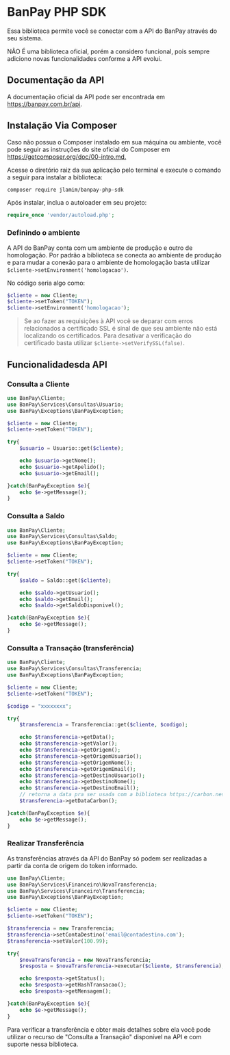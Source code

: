 # BanPay PHP SDK

Essa biblioteca permite você se conectar com a API do BanPay através do seu sistema.

NÃO É uma biblioteca oficial, porém a considero funcional, pois sempre adiciono novas funcionalidades conforme a API evolui.

## Documentação da API

A documentação oficial da API pode ser encontrada em <https://banpay.com.br/api>.

## Instalação Via Composer

Caso não possua o Composer instalado em sua máquina ou ambiente, você pode seguir as instruções do site oficial do Composer em <https://getcomposer.org/doc/00-intro.md.>

Acesse o diretório raiz da sua aplicação pelo terminal e execute o comando a seguir para instalar a biblioteca:

```sh
composer require jlamim/banpay-php-sdk
```

Após instalar, inclua o autoloader em seu projeto:

```php
require_once 'vendor/autoload.php';
```

### Definindo o ambiente

A API do BanPay conta com um ambiente de produção e outro de homologação. Por padrão a biblioteca se conecta ao ambiente de produção e para mudar a conexão para o ambiente de homologação basta utilizar `$cliente->setEnvironment('homologacao')`.

No código seria algo como:

```php
$cliente = new Cliente;
$cliente->setToken("TOKEN");
$cliente->setEnvironment('homologacao');
```

>Se ao fazer as requisições à API você se deparar com erros relacionados a certificado SSL é sinal de que seu ambiente não está localizando os certificados. Para desativar a verificação do certificado basta utilizar `$cliente->setVerifySSL(false)`.

## Funcionalidadesda API

### Consulta a Cliente ###

```php
use BanPay\Cliente;
use BanPay\Services\Consultas\Usuario;
use BanPay\Exceptions\BanPayException;

$cliente = new Cliente;
$cliente->setToken("TOKEN");

try{
    $usuario = Usuario::get($cliente);

    echo $usuario->getNome();
    echo $usuario->getApelido();
    echo $usuario->getEmail();

}catch(BanPayException $e){
    echo $e->getMessage();
}
```

### Consulta a Saldo ###

```php
use BanPay\Cliente;
use BanPay\Services\Consultas\Saldo;
use BanPay\Exceptions\BanPayException;

$cliente = new Cliente;
$cliente->setToken("TOKEN");

try{
    $saldo = Saldo::get($cliente);

    echo $saldo->getUsuario();
    echo $saldo->getEmail();
    echo $saldo->getSaldoDisponivel();

}catch(BanPayException $e){
    echo $e->getMessage();
}
```

### Consulta a Transação (transferência) ###

```php
use BanPay\Cliente;
use BanPay\Services\Consultas\Transferencia;
use BanPay\Exceptions\BanPayException;

$cliente = new Cliente;
$cliente->setToken("TOKEN");

$codigo = "xxxxxxxx";

try{
    $transferencia = Transferencia::get($cliente, $codigo);

    echo $transferencia->getData();
    echo $transferencia->getValor();
    echo $transferencia->getOrigem();
    echo $transferencia->getOrigemUsuario();
    echo $transferencia->getOrigemNome();
    echo $transferencia->getOrigemEmail();
    echo $transferencia->getDestinoUsuario();
    echo $transferencia->getDestinoNome();
    echo $transferencia->getDestinoEmail();
    // retorna a data pra ser usada com a biblioteca https://carbon.nesbot.com/
    $transferencia->getDataCarbon();

}catch(BanPayException $e){
    echo $e->getMessage();
}
```

### Realizar Transferência ###

As transferências através da API do BanPay só podem ser realizadas a partir da conta de origem do token informado.

```php
use BanPay\Cliente;
use BanPay\Services\Financeiro\NovaTransferencia;
use BanPay\Services\Financeiro\Transferencia;
use BanPay\Exceptions\BanPayException;

$cliente = new Cliente;
$cliente->setToken("TOKEN");

$transferencia = new Transferencia;
$transferencia->setContaDestino('email@contadestino.com');
$transferencia->setValor(100.99);

try{
    $novaTransferencia = new NovaTransferencia;
    $resposta = $novaTransferencia->executar($cliente, $transferencia);

    echo $resposta->getStatus();
    echo $resposta->getHashTransacao();
    echo $resposta->getMensagem();

}catch(BanPayException $e){
    echo $e->getMessage();
}
```

Para verificar a transferência e obter mais detalhes sobre ela você pode utilizar o recurso de "Consulta a Transação" disponível na API e com suporte nessa biblioteca.
